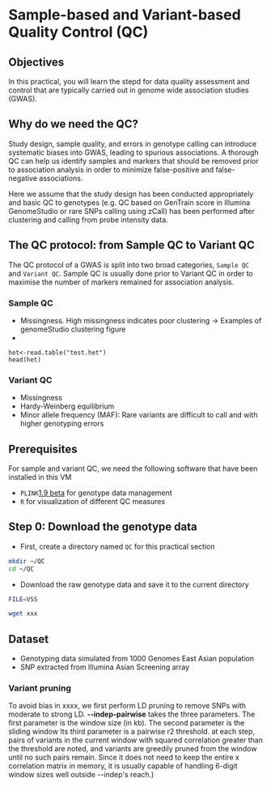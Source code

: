 # Sample-based and Variant-based Quality Control (QC)

## Objectives
In this practical, you will learn the stepd for data quality assessment and control that are typically carried out in genome wide association studies (GWAS).

## Why do we need the QC?
Study design, sample quality, and errors in genotype calling can introduce systematic biases into GWAS, leading to spurious associations. A thorough QC can help us identify samples and markers that should be removed prior to association analysis in order to minimize false-positive and false-negative associations.

Here we assume that the study design has been conducted appropriately and basic QC to genotypes (e.g. QC based on GenTrain score in Illumina GenomeStudio or rare SNPs calling using zCall) has been performed after clustering and calling from probe intensity data. 

## The QC protocol: from Sample QC to Variant QC 
The QC protocol of a GWAS is split into two broad categories, `Sample QC` and `Variant QC`. Sample QC is usually done prior to Variant QC in order to maximise the number of markers remained for association analysis.

### Sample QC
- Missingness. High missingness indicates poor clustering -> Examples of genomeStudio clustering figure
- 
```{r}
het<-read.table("test.het")
head(het)
```

### Variant QC
- Missingness
- Hardy-Weinberg equilibrium
- Minor allele frequency (MAF): Rare variants are difficult to call and with higher genotyping errors

## Prerequisites
For sample and variant QC, we need the following software that have been installed in this VM
- `PLINK`[1.9 beta](https://www.cog-genomics.org/plink/) for genotype data management 
- `R` for visualization of different QC measures

## Step 0: Download the genotype data
- First, create a directory named `QC` for this practical section

```bash
mkdir ~/QC
cd ~/QC
```

- Download the raw genotype data and save it to the current directory
```bash
FILE=VSS

wget xxx
```

## Dataset
- Genotyping data simulated from 1000 Genomes East Asian population
- SNP extracted from Illumina Asian Screening array


### Variant pruning
To avoid bias in xxxx, we first perform LD pruning to remove SNPs with moderate to strong LD.
**--indep-pairwise** takes the three parameters. The first parameter is the window size (in kb). The second parameter is the sliding window Its third parameter is a pairwise r2 threshold. at each step, pairs of variants in the current window with squared correlation greater than the threshold are noted, and variants are greedily pruned from the window until no such pairs remain. Since it does not need to keep the entire <window size> x <window size> correlation matrix in memory, it is usually capable of handling 6-digit window sizes well outside --indep's reach.)
<!--- SNP and sample QC/ Array QC
-->
